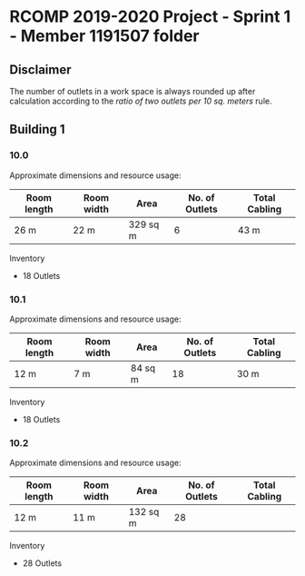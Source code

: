 RCOMP 2019-2020 Project - Sprint 1 - Member 1191507 folder
===========================================
## Disclaimer

The number of outlets in a work space is always rounded up after calculation according to the *ratio of two outlets per 10 sq. meters* rule.

## Building 1
### 10.0
Approximate dimensions and resource usage:

|Room length | Room width | Area | No. of Outlets | Total Cabling |
|------------|------------|------|----------------|---------------|
|26 m | 22 m | 329 sq m | 6 | 43 m |

Inventory
- 18 Outlets

### 10.1
Approximate dimensions and resource usage:

|Room length | Room width | Area | No. of Outlets | Total Cabling |
|------------|------------|------|----------------|---------------|
|12 m | 7 m | 84 sq m | 18 | 30 m |

Inventory
- 18 Outlets


### 10.2
Approximate dimensions and resource usage:

|Room length | Room width | Area | No. of Outlets | Total Cabling |
|------------|------------|------|----------------|---------------|
|12 m | 11 m | 132 sq m | 28 |

Inventory
- 28 Outlets
